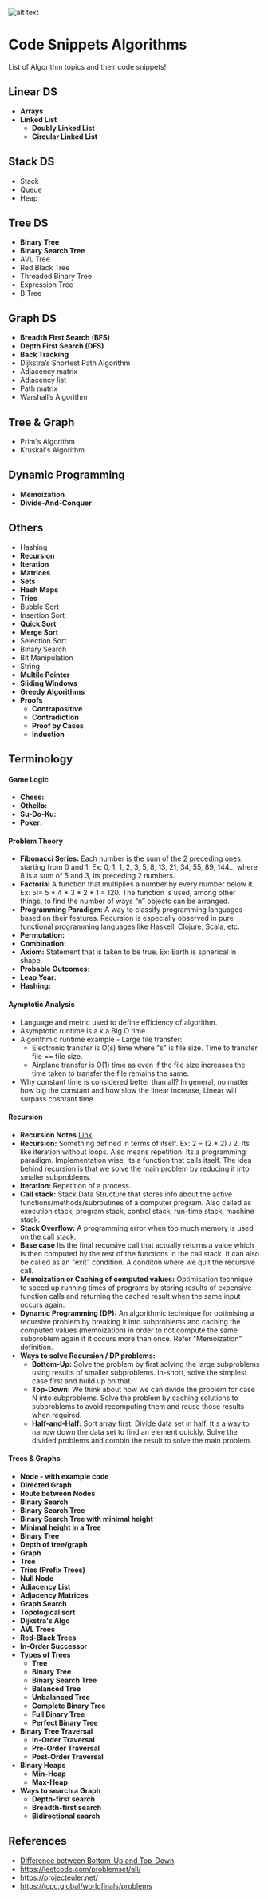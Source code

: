 ![alt text](https://github.com/Singularity-Coder/Code-Snippets-Algorithms/blob/main/assets/banner_algorithm.png)
# Code Snippets Algorithms
List of Algorithm topics and their code snippets!


## Linear DS
* **Arrays**
* **Linked List**
	* **Doubly Linked List**
	* **Circular Linked List**


## Stack DS
* Stack 
* Queue
* Heap


## Tree DS
* **Binary Tree**
* **Binary Search Tree**
* AVL Tree
* Red Black Tree
* Threaded Binary Tree
* Expression Tree
* B Tree


## Graph DS
* **Breadth First Search (BFS)**
* **Depth First Search (DFS)**
* **Back Tracking**
* Dijkstra’s Shortest Path Algorithm
* Adjacency matrix
* Adjacency list
* Path matrix
* Warshall’s Algorithm


## Tree & Graph
* Prim's Algorithm  
* Kruskal's Algorithm


## Dynamic Programming
* **Memoization**
* **Divide-And-Conquer**


## Others
* Hashing
* **Recursion**
* **Iteration**
* **Matrices**
* **Sets**
* **Hash Maps**
* **Tries**
* Bubble Sort
* Insertion Sort
* **Quick Sort**
* **Merge Sort**
* Selection Sort
* Binary Search
* Bit Manipulation
* String
* **Multile Pointer**
* **Sliding Windows**
* **Greedy Algorithms**
* **Proofs**
	* **Contrapositive**
	* **Contradiction**
	* **Proof by Cases**
	* **Induction**


## Terminology

#### Game Logic
* **Chess:**
* **Othello:**
* **Su-Do-Ku:**
* **Poker:**

#### Problem Theory
* **Fibonacci Series:** Each number is the sum of the 2 preceding ones, starting from 0 and 1. Ex: 0, 1, 1, 2, 3, 5, 8, 13, 21, 34, 55, 89, 144... where 8 is a sum of 5 and 3, its preceding 2 numbers.
* **Factorial** A function that multiplies a number by every number below it. Ex: 5!= 5 * 4 * 3 * 2 * 1 = 120. The function is used, among other things, to find the number of ways “n” objects can be arranged.
* **Programming Paradigm:** A way to classify programming languages based on their features. Recursion is especially observed in pure functional programming languages like Haskell, Clojure, Scala, etc.
* **Permutation:**
* **Combination:**
* **Axiom:** Statement that is taken to be true. Ex: Earth is spherical in shape.
* **Probable Outcomes:**
* **Leap Year:**
* **Hashing:** 

#### Aymptotic Analysis
* Language and metric used to define efficiency of algorithm.
* Asymptotic runtime is a.k.a Big O time.
* Algorithmic runtime example - Large file transfer:
	* Electronic transfer is O(s) time where "s" is file size. Time to transfer file == file size.
	* Airplane transfer is O(1) time as even if the file size increases the time taken to transfer the file remains the same.
* Why constant time is considered better than all? In general, no matter how big the constant and how slow the linear increase, Linear will surpass cosntant time.



#### Recursion
* **Recursion Notes** [Link](https://github.com/Singularity-Coder/Code-Snippets-Algorithms/blob/main/assets/notes/Recursion.pdf)
* **Recursion:** Something defined in terms of itself. Ex: 2 = (2 * 2) / 2. Its like iteration without loops. Also means repetition. Its a programming paradigm. Implementation wise, its a function that calls itself. The idea behind recursion is that we solve the main problem by reducing it into smaller subproblems.
* **Iteration:** Repetition of a process.
* **Call stack:** Stack Data Structure that stores info about the active functions/methods/subroutines of a computer program. Also called as execution stack, program stack, control stack, run-time stack, machine stack.
* **Stack Overflow:** A programming error when too much memory is used on the call stack.
* **Base case** Its the final recursive call that actually returns a value which is then computed by the rest of the functions in the call stack. It can also be called as an "exit" condition. A conditon where we quit the recursive call.
* **Memoization or Caching of computed values:** Optimisation technique to speed up running times of programs by storing results of expensive function calls and returning the cached result when the same input occurs again.
* **Dynamic Programming (DP):** An algorithmic technique for optimising a recursive problem by breaking it into subproblems and caching the computed values (memoization) in order to not compute the same subproblem again if it occurs more than once. Refer "Memoization" definition.
* **Ways to solve Recursion / DP problems:**
	* **Bottom-Up:** Solve the problem by first solving the large subproblems using results of smaller subproblems. In-short, solve the simplest case first and build up on that.
	* **Top-Down:** We think about how we can divide the problem for case N into subproblems. Solve the problem by caching solutions to subproblems to avoid recomputing them and reuse those results when required.
	* **Half-and-Half:** Sort array first. Divide data set in half. It's a way to narrow down the data set to find an element quickly. Solve the divided problems and combin the result to solve the main problem.

#### Trees & Graphs
* **Node - with example code**
* **Directed Graph**
* **Route between Nodes**
* **Binary Search**
* **Binary Search Tree**
* **Binary Search Tree with minimal height**
* **Minimal height in a Tree**
* **Binary Tree**
* **Depth of tree/graph**
* **Graph**
* **Tree**
* **Tries (Prefix Trees)**
* **Null Node**
* **Adjacency List**
* **Adjacency Matrices**
* **Graph Search**
* **Topological sort**
* **Dijkstra's Algo**
* **AVL Trees**
* **Red-Black Trees**
* **In-Order Successor**
* **Types of Trees**
	* **Tree**
	* **Binary Tree**
	* **Binary Search Tree**
	* **Balanced Tree**
	* **Unbalanced Tree**
	* **Complete Binary Tree**
	* **Full Binary Tree**
	* **Perfect Binary Tree**
* **Binary Tree Traversal**
	* **In-Order Traversal**
	* **Pre-Order Traversal**
	* **Post-Order Traversal**
* **Binary Heaps**
	* **Min-Heap**
	* **Max-Heap**
* **Ways to search a Graph**
	* **Depth-first search**
	* **Breadth-first search**
	* **Bidirectional search**


## References
* [Difference between Bottom-Up and Top-Down](https://stackoverflow.com/questions/6164629/what-is-the-difference-between-bottom-up-and-top-down)
* https://leetcode.com/problemset/all/
* https://projecteuler.net/
* https://icpc.global/worldfinals/problems